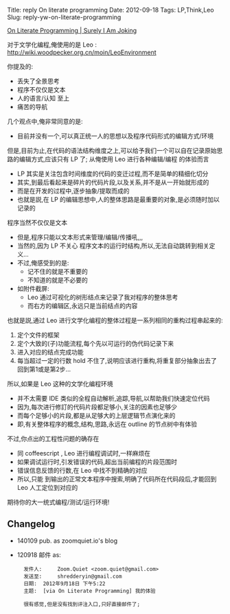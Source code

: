 Title: reply On literate programming
Date: 2012-09-18
Tags: LP,Think,Leo
Slug: reply-yw-on-literate-programming



[On Literate Programming | Surely I Am Joking](http://yinwang0.wordpress.com/2011/05/18/literate-programming/)

   
对于文学化编程,俺使用的是 Leo :
   http://wiki.woodpecker.org.cn/moin/LeoEnvironment

你提及的:

- 丢失了全景思考
- 程序不仅仅是文本
- 人的语言/认知 至上
- 痛苦的导航

几个观点中,俺非常同意的是:

- 目前并没有一个,可以真正统一人的思想以及程序代码形式的编辑方式/环境

但是,目前为止,在代码的语法结构维度之上,可以给予我们一个可以自在记录原始思路的编辑方式,应该只有 LP 了;
从俺使用 Leo 进行各种编辑/编程 的体验而言

- LP 其实是关注包含时间维度的代码的变迁过程,而不是简单的精细化切分
- 其实,到最后看起来是碎片的代码片段,以及关系,并不是从一开始就形成的
- 而是在开发的过程中,逐步抽象/提取而成的
- 也就是説,在 LP 的编辑思想中,人的整体思路是最重要的对象,是必须随时加以记录的

程序当然不仅仅是文本

- 但是,程序只能以文本形式来管理/编辑/传播吼,,,
- 当然的,因为 LP 不关心 程序文本的运行时结构,所以,无法自动跳转到相关定义...
- 不过,俺感受到的是:
  + 记不住的就是不重要的
  + 不知道的就是不必要的
- 如附件截屏:
  - Leo 通过可视化的树形结点来记录了我对程序的整体思考
  - 而右方的编辑区,永远只是当前结点的内容

也就是説,通过 Leo 进行文学化编程的整体过程是一系列相同的重构过程串起来的:

  1. 定个文件的框架
  2. 定个大致的(子)功能流程,每个先以可运行的伪代码记录下来
  3. 进入对应的结点完成功能
  4. 每当超过一定的行数 hold 不住了,说明应该进行重构,将重复部分抽象出去了
  回到第1或是第2步...

所以,如果是 Leo 这种的文学化编程环境

  - 并不太需要 IDE 类似的全程自动解析,追踪,导航,以帮助我们快速定位代码
  - 因为,每次进行修訂的代码片段都足够小,关注的因素也足够少
  - 而每个足够小的片段,都是从足够大的上层逻辑节点演化来的
  - 即,有关整体程序的概念,结构,思路,永远在 outline 的节点树中有体验

不过,你点出的工程性问题的确存在

- 同 coffeescript , Leo 进行编程调试时,一样麻烦在
- 如果调试运行时,引发错误的代码,超出当前编程的片段范围时
- 错误信息反馈的行数,在 Leo 中找不到精确的对应
- 所以,只能 到输出的正常文本程序中搜索,明确了代码所在代码段后,才能回到 Leo 人工定位到对应的

期待你的大一统式编程/测试/运行环境!


## Changelog

- 140109 pub. as zoomquiet.io's blog
- 120918 邮件 as:

        发件人:     Zoom.Quiet <zoom.quiet@gmail.com>
        发送至:     shredderyin@gmail.com
        日期:  2012年9月18日 下午5:22
        主题:  [via On Literate Programming] 我的体验

        很有感觉,但是没有找到评注入口,只好直接邮件了;

